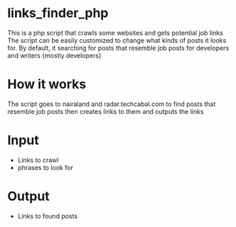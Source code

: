 # links_finder_php
This is a php script that crawls some websites and gets potential job links
The script can be easily customized to change what kinds of posts it looks for. By default, it searching for posts that resemble job posts for developers and writers {mostly developers}

# How it works

The script goes to nairaland and radar.techcabal.com to find posts that resemble job posts then creates links to them and outputs the links

# Input
- Links to crawl
- phrases to look for

# Output
- Links to found posts

